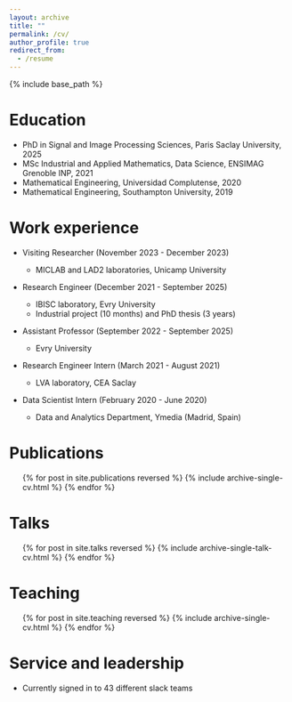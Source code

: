 ```yaml
---
layout: archive
title: ""
permalink: /cv/
author_profile: true
redirect_from:
  - /resume
---
```


{% include base_path %}

Education
======
* PhD in  Signal and Image Processing Sciences, Paris Saclay University, 2025
* MSc Industrial and Applied Mathematics, Data Science, ENSIMAG Grenoble INP, 2021
* Mathematical Engineering, Universidad Complutense, 2020
* Mathematical Engineering, Southampton University, 2019

Work experience
======
* Visiting Researcher (November 2023 - December 2023)
  * MICLAB and LAD2 laboratories, Unicamp University

* Research Engineer (December 2021 - September 2025)
  * IBISC laboratory, Evry University
  * Industrial project (10 months) and PhD thesis (3 years)

* Assistant Professor (September 2022 - September 2025)
  * Evry University
    
* Research Engineer Intern (March 2021 - August 2021)
  * LVA laboratory, CEA Saclay
    
* Data Scientist Intern (February 2020 - June 2020)
  * Data and Analytics Department, Ymedia (Madrid, Spain)
    
  

Publications
======
  <ul>{% for post in site.publications reversed %}
    {% include archive-single-cv.html %}
  {% endfor %}</ul>
  
Talks
======
  <ul>{% for post in site.talks reversed %}
    {% include archive-single-talk-cv.html  %}
  {% endfor %}</ul>
  
Teaching
======
  <ul>{% for post in site.teaching reversed %}
    {% include archive-single-cv.html %}
  {% endfor %}</ul>
  
Service and leadership
======
* Currently signed in to 43 different slack teams
